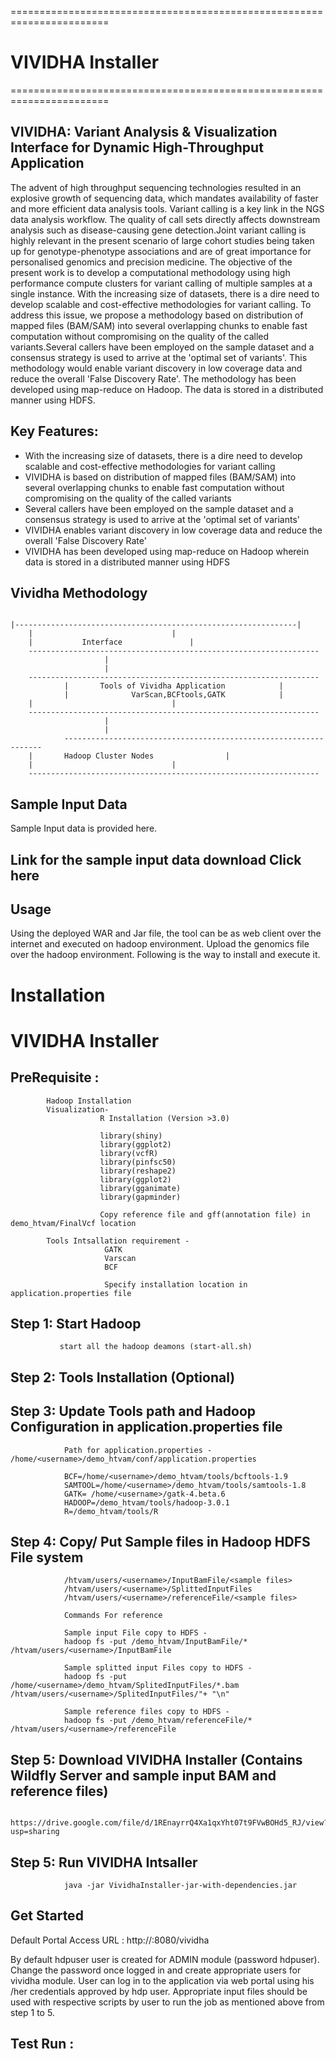 =======================================================================
# VIVIDHA Installer
=======================================================================


## VIVIDHA: Variant Analysis & Visualization Interface for Dynamic High-Throughput Application


The advent of high throughput sequencing technologies resulted in an explosive growth of sequencing data, which mandates availability of faster and more efficient data analysis tools.
Variant calling is a key link in the NGS data analysis workflow. The quality of call sets directly affects downstream analysis such as disease-causing gene detection.Joint variant calling is highly relevant in the present scenario of large cohort studies being taken up for genotype-phenotype associations and are of great importance for personalised genomics and precision medicine.
The objective of the present work is to develop a computational methodology using high performance compute clusters for variant calling of multiple samples at a single instance.
With the increasing size of datasets, there is a dire need to develop scalable and cost-effective methodologies for variant calling.
To address this issue, we propose a methodology based on distribution of mapped files (BAM/SAM) into several overlapping chunks to enable fast computation without compromising on the quality of the called variants.Several callers have been employed on the sample dataset and a consensus strategy is used to arrive at the 'optimal set of variants'.
This methodology would enable variant discovery in low coverage data and reduce the overall 'False Discovery Rate'.
The methodology has been developed using map-reduce on Hadoop. The data is stored in a distributed manner using HDFS.

## Key Features:
 - With the increasing size of datasets, there is a dire need to develop scalable and cost-effective methodologies for variant calling
 - VIVIDHA is based on distribution of mapped files (BAM/SAM) into several overlapping chunks to enable fast computation without compromising on the quality of the called variants
 - Several callers have been employed on the sample dataset and a consensus strategy is used to arrive at the 'optimal set of variants'
 - VIVIDHA enables variant discovery in low coverage data and reduce the overall 'False Discovery Rate'
 - VIVIDHA has been developed using map-reduce on Hadoop wherein data is stored in a distributed manner using HDFS

## Vividha Methodology 

		                                                                                                                                                         
																					|---------------------------------------------------------------|
		|								|
		|			Interface				|
		-----------------------------------------------------------------
					     |
					     |
		-----------------------------------------------------------------
                |		Tools of Vividha Application     		|
                |        	   VarScan,BCFtools,GATK			|
	 	|								|
		-----------------------------------------------------------------
					     |
					     |
                -----------------------------------------------------------------
		|		Hadoop Cluster Nodes			  	|
		|								|
		-----------------------------------------------------------------




## Sample Input Data

Sample Input data is provided here.

## Link for the sample input data download Click here

## Usage

Using the deployed WAR and Jar file, the tool can be as web client over the internet and executed on hadoop environment. Upload the genomics file over the hadoop environment.
Following is the way to install and execute it.

# Installation

# VIVIDHA Installer

## PreRequisite :
            Hadoop Installation
            Visualization-
                        R Installation (Version >3.0)

                        library(shiny)
                        library(ggplot2)
                        library(vcfR)
                        library(pinfsc50)
                        library(reshape2)
                        library(ggplot2)
                        library(gganimate)
                        library(gapminder)
                        
                        Copy reference file and gff(annotation file) in demo_htvam/FinalVcf location
                        
            Tools Intsallation requirement -
                         GATK
                         Varscan
                         BCF
                         
                         Specify installation location in application.properties file

## Step 1:     Start Hadoop
               start all the hadoop deamons (start-all.sh)
               
## Step 2:     Tools Installation (Optional)

## Step 3:     Update Tools path and Hadoop Configuration in application.properties file

                Path for application.properties - /home/<username>/demo_htvam/conf/application.properties
  
                BCF=/home/<username>/demo_htvam/tools/bcftools-1.9
                SAMTOOL=/home/<username>/demo_htvam/tools/samtools-1.8
                GATK= /home/<username>/gatk-4.beta.6
                HADOOP=/demo_htvam/tools/hadoop-3.0.1
                R=/demo_htvam/tools/R

## Step 4:       Copy/ Put Sample files in Hadoop HDFS File system
                /htvam/users/<username>/InputBamFile/<sample files>
                /htvam/users/<username>/SplittedInputFiles
                /htvam/users/<username>/referenceFile/<sample files>

                Commands For reference

                Sample input File copy to HDFS -     
                hadoop fs -put /demo_htvam/InputBamFile/* /htvam/users/<username>/InputBamFile

                Sample splitted input Files copy to HDFS -     
                hadoop fs -put /home/<username>/demo_htvam/SplitedInputFiles/*.bam /htvam/users/<username>/SplitedInputFiles/"+ "\n"

                Sample reference files copy to HDFS -  
                hadoop fs -put /demo_htvam/referenceFile/* /htvam/users/<username>/referenceFile
               
## Step 5:      Download VIVIDHA Installer (Contains Wildfly Server and sample input BAM and reference files) 
                        https://drive.google.com/file/d/1REnayrrQ4Xa1qxYht07t9FVwBOHd5_RJ/view?usp=sharing

## Step 5:      Run VIVIDHA Intsaller

                java -jar VividhaInstaller-jar-with-dependencies.jar

## Get Started
 Default Portal Access URL :
 http://<Application server>:8080/vividha

By default hdpuser user is created for ADMIN module (password hdpuser). Change the password once logged in and create appropriate users for vividha module.
User can log in to the application via web portal using his /her credentials approved by hdp user.
Appropriate input files should be used with respective scripts by user to run the job as mentioned above from step 1 to 5.


## Test Run :
